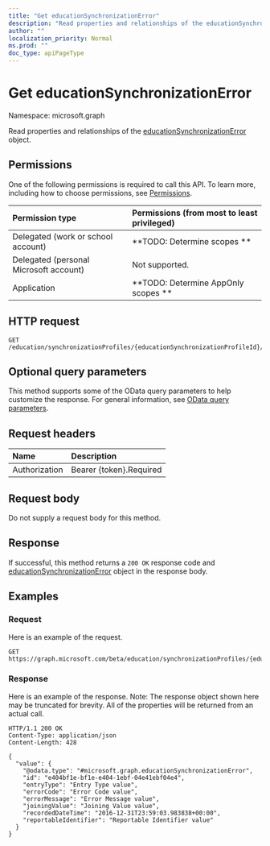 ```yaml
---
title: "Get educationSynchronizationError"
description: "Read properties and relationships of the educationSynchronizationError object."
author: ""
localization_priority: Normal
ms.prod: ""
doc_type: apiPageType
---
```


# Get educationSynchronizationError

Namespace: microsoft.graph

Read properties and relationships of the [educationSynchronizationError](../resources/educationsynchronizationerror.md) object.

## Permissions
One of the following permissions is required to call this API. To learn more, including how to choose permissions, see [Permissions](/concepts/permissions-reference.md).

|Permission type|Permissions (from most to least privileged)|
|:---|:---|
|Delegated (work or school account)|**TODO: Determine scopes **|
|Delegated (personal Microsoft account)|Not supported.|
|Application|**TODO: Determine AppOnly scopes **|

## HTTP request
<!-- {
  "blockType": "ignored"
}
-->
``` http
GET /education/synchronizationProfiles/{educationSynchronizationProfileId}/errors/{educationSynchronizationErrorId}
```

## Optional query parameters
This method supports some of the OData query parameters to help customize the response. For general information, see [OData query parameters](/graph/query-parameters).

## Request headers
|Name|Description|
|:---|:---|
|Authorization|Bearer {token}.Required|

## Request body
Do not supply a request body for this method.

## Response
If successful, this method returns a `200 OK` response code and [educationSynchronizationError](../resources/educationsynchronizationerror.md) object in the response body.

## Examples

### Request
Here is an example of the request.
<!-- {
  "blockType": "request",
  "name": "get_educationsynchronizationerror"
}
-->
``` http
GET https://graph.microsoft.com/beta/education/synchronizationProfiles/{educationSynchronizationProfileId}/errors/{educationSynchronizationErrorId}
```

### Response
Here is an example of the response. Note: The response object shown here may be truncated for brevity. All of the properties will be returned from an actual call.
<!-- {
  "blockType": "response",
  "truncated": true,
  "@odata.type": "microsoft.graph.educationSynchronizationError"
}
-->
``` http
HTTP/1.1 200 OK
Content-Type: application/json
Content-Length: 428

{
  "value": {
    "@odata.type": "#microsoft.graph.educationSynchronizationError",
    "id": "e404bf1e-bf1e-e404-1ebf-04e41ebf04e4",
    "entryType": "Entry Type value",
    "errorCode": "Error Code value",
    "errorMessage": "Error Message value",
    "joiningValue": "Joining Value value",
    "recordedDateTime": "2016-12-31T23:59:03.983838+00:00",
    "reportableIdentifier": "Reportable Identifier value"
  }
}
```

